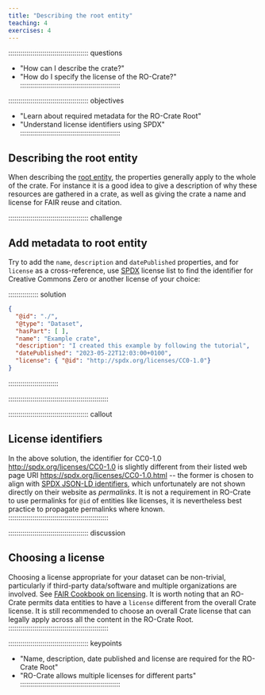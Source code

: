 ```yaml
---
title: "Describing the root entity"
teaching: 4
exercises: 4
---
```

:::::::::::::::::::::::::::::::::::::::: questions
- "How can I describe the crate?"
- "How do I specify the license of the RO-Crate?"
::::::::::::::::::::::::::::::::::::::::::::::::::

:::::::::::::::::::::::::::::::::::::::: objectives
- "Learn about required metadata for the RO-Crate Root"
- "Understand license identifiers using SPDX"
::::::::::::::::::::::::::::::::::::::::::::::::::

## Describing the root entity

When describing the [root entity](https://www.researchobject.org/ro-crate/1.1/root-data-entity.html#direct-properties-of-the-root-data-entity),
the properties generally apply to the whole of the crate.
For instance it is a good idea to give a description of why these resources are gathered in a crate,
as well as giving the crate a name and license for FAIR reuse and citation.

:::::::::::::::::::::::::::::::::::::::: challenge
## Add metadata to root entity

Try to add the `name`, `description` and `datePublished` properties,
and for `license` as a cross-reference,
use [SPDX](https://spdx.org/licenses/) license list to find the identifier for Creative Commons Zero
or another license of your choice:

:::::::::::::::  solution
```json
{
  "@id": "./",
  "@type": "Dataset",
  "hasPart": [ ],
  "name": "Example crate",
  "description": "I created this example by following the tutorial",
  "datePublished": "2023-05-22T12:03:00+0100",
  "license": { "@id": "http://spdx.org/licenses/CC0-1.0"}  
}
```
:::::::::::::::::::::::::

::::::::::::::::::::::::::::::::::::::::::::::::::


:::::::::::::::::::::::::::::::::::::::: callout
## License identifiers

In the above solution,
the identifier for CC0-1.0 <http://spdx.org/licenses/CC0-1.0> is slightly
different from their listed web page URI <https://spdx.org/licenses/CC0-1.0.html>
-- the former is chosen to align with [SPDX JSON-LD identifiers](https://github.com/spdx/license-list-data/tree/main/jsonld),
which unfortunately are not shown directly on their website as _permalinks_. 
It is not a requirement in RO-Crate to use permalinks for `@id` of entities like licenses, 
it is nevertheless best practice to propagate permalinks where known.
::::::::::::::::::::::::::::::::::::::::::::::::::

:::::::::::::::::::::::::::::::::::::::: discussion
## Choosing a license

Choosing a license appropriate for your dataset can be non-trivial,
particularly if third-party data/software and multiple organizations are involved.
See [FAIR Cookbook on licensing](https://faircookbook.elixir-europe.org/content/recipes/reusability/ATI-licensing.html).
It is worth noting that an RO-Crate permits data entities to have a `license` different from the overall Crate license.
It is still recommended to choose an overall Crate license that can legally apply across all the content in the RO-Crate Root.
::::::::::::::::::::::::::::::::::::::::::::::::::

:::::::::::::::::::::::::::::::::::::::: keypoints
- "Name, description, date published and license are required for the RO-Crate Root"
- "RO-Crate allows multiple licenses for different parts"
::::::::::::::::::::::::::::::::::::::::::::::::::




